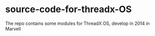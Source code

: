 # source-code-for-threadx-OS

The repo contains some modules for ThreadX OS, develop in 2014 in Marvell


